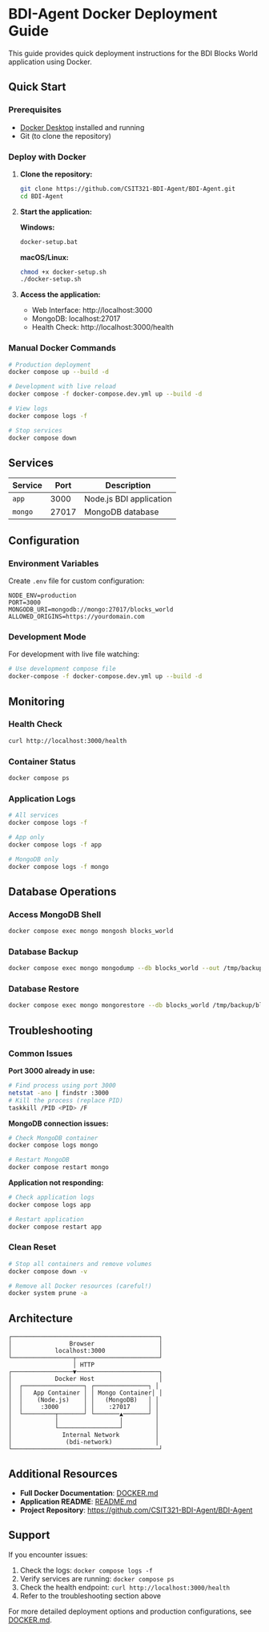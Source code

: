 # BDI-Agent Docker Deployment Guide

This guide provides quick deployment instructions for the BDI Blocks World application using Docker.

## Quick Start

### Prerequisites
- [Docker Desktop](https://docs.docker.com/get-docker/) installed and running
- Git (to clone the repository)

### Deploy with Docker

1. **Clone the repository:**
   ```bash
   git clone https://github.com/CSIT321-BDI-Agent/BDI-Agent.git
   cd BDI-Agent
   ```

2. **Start the application:**
   
   **Windows:**
   ```cmd
   docker-setup.bat
   ```
   
   **macOS/Linux:**
   ```bash
   chmod +x docker-setup.sh
   ./docker-setup.sh
   ```

3. **Access the application:**
   - Web Interface: http://localhost:3000
   - MongoDB: localhost:27017
   - Health Check: http://localhost:3000/health

### Manual Docker Commands

```bash
# Production deployment
docker compose up --build -d

# Development with live reload
docker compose -f docker-compose.dev.yml up --build -d

# View logs
docker compose logs -f

# Stop services
docker compose down
```

## Services

| Service | Port | Description |
|---------|------|-------------|
| `app` | 3000 | Node.js BDI application |
| `mongo` | 27017 | MongoDB database |

## Configuration

### Environment Variables

Create `.env` file for custom configuration:
```env
NODE_ENV=production
PORT=3000
MONGODB_URI=mongodb://mongo:27017/blocks_world
ALLOWED_ORIGINS=https://yourdomain.com
```

### Development Mode

For development with live file watching:
```bash
# Use development compose file
docker-compose -f docker-compose.dev.yml up --build -d
```

## Monitoring

### Health Check
```bash
curl http://localhost:3000/health
```

### Container Status
```bash
docker compose ps
```

### Application Logs
```bash
# All services
docker compose logs -f

# App only
docker compose logs -f app

# MongoDB only
docker compose logs -f mongo
```

## Database Operations

### Access MongoDB Shell
```bash
docker compose exec mongo mongosh blocks_world
```

### Database Backup
```bash
docker compose exec mongo mongodump --db blocks_world --out /tmp/backup
```

### Database Restore
```bash
docker compose exec mongo mongorestore --db blocks_world /tmp/backup/blocks_world
```

## Troubleshooting

### Common Issues

**Port 3000 already in use:**
```bash
# Find process using port 3000
netstat -ano | findstr :3000
# Kill the process (replace PID)
taskkill /PID <PID> /F
```

**MongoDB connection issues:**
```bash
# Check MongoDB container
docker compose logs mongo

# Restart MongoDB
docker compose restart mongo
```

**Application not responding:**
```bash
# Check application logs
docker compose logs app

# Restart application
docker compose restart app
```

### Clean Reset
```bash
# Stop all containers and remove volumes
docker compose down -v

# Remove all Docker resources (careful!)
docker system prune -a
```

## Architecture

```
┌─────────────────────────────────────────┐
│                Browser                  │
│            localhost:3000               │
└─────────────────┬───────────────────────┘
                  │ HTTP
┌─────────────────▼───────────────────────┐
│            Docker Host                  │
│  ┌─────────────────┐ ┌───────────────┐ │
│  │   App Container │ │ Mongo Container│ │
│  │    (Node.js)    │ │   (MongoDB)   │ │
│  │     :3000       │ │    :27017     │ │
│  └─────────┬───────┘ └───────▲───────┘ │
│            │                 │         │
│            └─────────────────┘         │
│              Internal Network          │
│               (bdi-network)            │
└─────────────────────────────────────────┘
```

## Additional Resources

- **Full Docker Documentation**: [DOCKER.md](./DOCKER.md)
- **Application README**: [README.md](./README.md)
- **Project Repository**: https://github.com/CSIT321-BDI-Agent/BDI-Agent

## Support

If you encounter issues:

1. Check the logs: `docker compose logs -f`
2. Verify services are running: `docker compose ps`
3. Check the health endpoint: `curl http://localhost:3000/health`
4. Refer to the troubleshooting section above

For more detailed deployment options and production configurations, see [DOCKER.md](./DOCKER.md).
